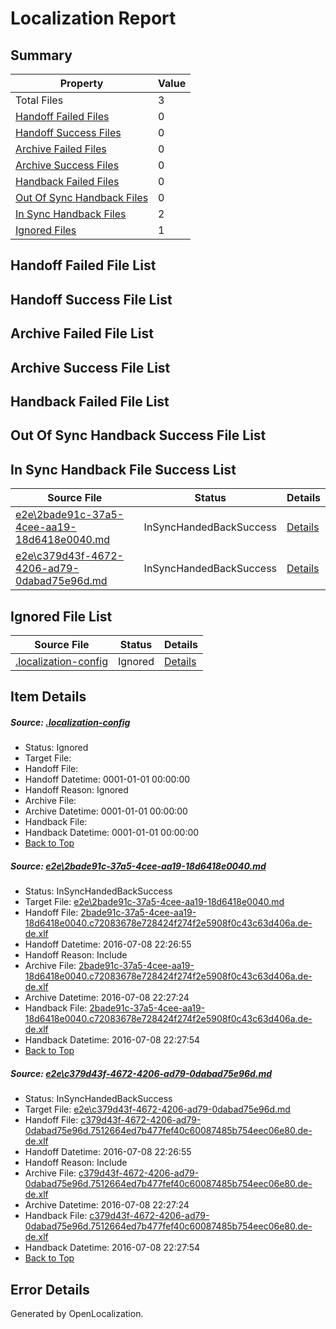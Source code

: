 # <a name='report-top'></a> Localization Report

## Summary
 Property | Value 
 -------- | ----- 
 Total Files | 3
[ Handoff Failed Files ](#handoff-failed-list)| 0
[ Handoff Success Files ](#handoff-success-list)| 0
[ Archive Failed Files ](#archive-failed-list)| 0
[ Archive Success Files ](#archive-success-list)| 0
[ Handback Failed Files ](#handback-failed-list)| 0
[ Out Of Sync Handback Files ](#outofsync-handback-success-list)| 0
[ In Sync Handback Files ](#insync-handback-success-list)| 2
[ Ignored Files ](#ignored-list)| 1

## <a name='handoff-failed-list'></a> Handoff Failed File List

## <a name='handoff-success-list'></a> Handoff Success File List

## <a name='archive-failed-list'></a> Archive Failed File List

## <a name='archive-success-list'></a> Archive Success File List

## <a name='handback-failed-list'></a> Handback Failed File List

## <a name='outofsync-handback-success-list'></a> Out Of Sync Handback Success File List

## <a name='insync-handback-success-list'></a> In Sync Handback File Success List
 Source File | Status | Details 
 ----------- | ------ | ------- 
 [e2e\2bade91c-37a5-4cee-aa19-18d6418e0040.md](https://github.com/OpenLocalizationTestOrg/oltest/blob/c3f8098817758f5f56fdaa5bf9c90dedf77b734f/e2e/2bade91c-37a5-4cee-aa19-18d6418e0040.md) | InSyncHandedBackSuccess | [Details](#826544dbd19ad1bb2801e99baa948f640decd7bb1)
 [e2e\c379d43f-4672-4206-ad79-0dabad75e96d.md](https://github.com/OpenLocalizationTestOrg/oltest/blob/c3f8098817758f5f56fdaa5bf9c90dedf77b734f/e2e/c379d43f-4672-4206-ad79-0dabad75e96d.md) | InSyncHandedBackSuccess | [Details](#b6f98741c814aa1ad9dfb0707dee7684e5e79c922)

## <a name='ignored-list'></a> Ignored File List
 Source File | Status | Details 
 ----------- | ------ | ------- 
 [.localization-config](https://github.com/OpenLocalizationTestOrg/oltest/blob/c3f8098817758f5f56fdaa5bf9c90dedf77b734f/.localization-config) | Ignored | [Details](#3d4f252ac210baf56311d7e97dcc2db10974dbd20)

## Item Details
##### <a name='3d4f252ac210baf56311d7e97dcc2db10974dbd20'></a> Source: [.localization-config](https://github.com/OpenLocalizationTestOrg/oltest/blob/c3f8098817758f5f56fdaa5bf9c90dedf77b734f/.localization-config)
* Status: Ignored
* Target File: 
* Handoff File: 
* Handoff Datetime: 0001-01-01 00:00:00
* Handoff Reason: Ignored
* Archive File: 
* Archive Datetime: 0001-01-01 00:00:00
* Handback File: 
* Handback Datetime: 0001-01-01 00:00:00
* [Back to Top](#report-top)

##### <a name='826544dbd19ad1bb2801e99baa948f640decd7bb1'></a> Source: [e2e\2bade91c-37a5-4cee-aa19-18d6418e0040.md](https://github.com/OpenLocalizationTestOrg/oltest/blob/c3f8098817758f5f56fdaa5bf9c90dedf77b734f/e2e/2bade91c-37a5-4cee-aa19-18d6418e0040.md)
* Status: InSyncHandedBackSuccess
* Target File: [e2e\2bade91c-37a5-4cee-aa19-18d6418e0040.md](https://github.com/OpenLocalizationTestOrg/oltest-dede-fly/blob/773fea58762b25295c1efa9ed4867816c6ed3835/e2e/2bade91c-37a5-4cee-aa19-18d6418e0040.md)
* Handoff File: [2bade91c-37a5-4cee-aa19-18d6418e0040.c72083678e728424f274f2e5908f0c43c63d406a.de-de.xlf](https://github.com/OpenLocalizationTestOrg/olhandoff-e2e/blob/f47209efe9ab28f57005332553b77354fba92018/ol-handoff/OpenLocalizationTestOrg/oltest-dede-fly/ci/ht/2bade91c-37a5-4cee-aa19-18d6418e0040.c72083678e728424f274f2e5908f0c43c63d406a.de-de.xlf)
* Handoff Datetime: 2016-07-08 22:26:55
* Handoff Reason: Include
* Archive File: [2bade91c-37a5-4cee-aa19-18d6418e0040.c72083678e728424f274f2e5908f0c43c63d406a.de-de.xlf](https://github.com/OpenLocalizationTestOrg/olhandoff-e2e/blob/a96b25d66a783b1df65a19c10d5212a4635abfd7/ol-archive/OpenLocalizationTestOrg/oltest-dede-fly/ci/ht/2bade91c-37a5-4cee-aa19-18d6418e0040.c72083678e728424f274f2e5908f0c43c63d406a.de-de.xlf)
* Archive Datetime: 2016-07-08 22:27:24
* Handback File: [2bade91c-37a5-4cee-aa19-18d6418e0040.c72083678e728424f274f2e5908f0c43c63d406a.de-de.xlf](https://github.com/OpenLocalizationTestOrg/olhandback-e2e/blob/e5d97c49ec6f46066f4727298f68013bb02bfe81/ol-handback/OpenLocalizationTestOrg/oltest-dede-fly/ci/ht/2bade91c-37a5-4cee-aa19-18d6418e0040.c72083678e728424f274f2e5908f0c43c63d406a.de-de.xlf)
* Handback Datetime: 2016-07-08 22:27:54
* [Back to Top](#report-top)

##### <a name='b6f98741c814aa1ad9dfb0707dee7684e5e79c922'></a> Source: [e2e\c379d43f-4672-4206-ad79-0dabad75e96d.md](https://github.com/OpenLocalizationTestOrg/oltest/blob/c3f8098817758f5f56fdaa5bf9c90dedf77b734f/e2e/c379d43f-4672-4206-ad79-0dabad75e96d.md)
* Status: InSyncHandedBackSuccess
* Target File: [e2e\c379d43f-4672-4206-ad79-0dabad75e96d.md](https://github.com/OpenLocalizationTestOrg/oltest-dede-fly/blob/773fea58762b25295c1efa9ed4867816c6ed3835/e2e/c379d43f-4672-4206-ad79-0dabad75e96d.md)
* Handoff File: [c379d43f-4672-4206-ad79-0dabad75e96d.7512664ed7b477fef40c60087485b754eec06e80.de-de.xlf](https://github.com/OpenLocalizationTestOrg/olhandoff-e2e/blob/f47209efe9ab28f57005332553b77354fba92018/ol-handoff/OpenLocalizationTestOrg/oltest-dede-fly/ci/ht/c379d43f-4672-4206-ad79-0dabad75e96d.7512664ed7b477fef40c60087485b754eec06e80.de-de.xlf)
* Handoff Datetime: 2016-07-08 22:26:55
* Handoff Reason: Include
* Archive File: [c379d43f-4672-4206-ad79-0dabad75e96d.7512664ed7b477fef40c60087485b754eec06e80.de-de.xlf](https://github.com/OpenLocalizationTestOrg/olhandoff-e2e/blob/a96b25d66a783b1df65a19c10d5212a4635abfd7/ol-archive/OpenLocalizationTestOrg/oltest-dede-fly/ci/ht/c379d43f-4672-4206-ad79-0dabad75e96d.7512664ed7b477fef40c60087485b754eec06e80.de-de.xlf)
* Archive Datetime: 2016-07-08 22:27:24
* Handback File: [c379d43f-4672-4206-ad79-0dabad75e96d.7512664ed7b477fef40c60087485b754eec06e80.de-de.xlf](https://github.com/OpenLocalizationTestOrg/olhandback-e2e/blob/e5d97c49ec6f46066f4727298f68013bb02bfe81/ol-handback/OpenLocalizationTestOrg/oltest-dede-fly/ci/ht/c379d43f-4672-4206-ad79-0dabad75e96d.7512664ed7b477fef40c60087485b754eec06e80.de-de.xlf)
* Handback Datetime: 2016-07-08 22:27:54
* [Back to Top](#report-top)


## Error Details

Generated by OpenLocalization.
